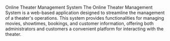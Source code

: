 Online Theater Management System
The Online Theater Management System is a web-based application designed to streamline the management of a theater's operations. This system provides functionalities for managing movies, showtimes, bookings, and customer information, offering both administrators and customers a convenient platform for interacting with the theater.
